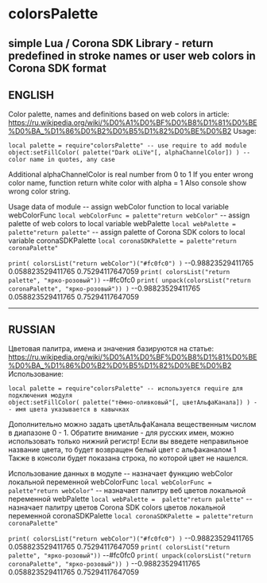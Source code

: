# colorsPalette
simple Lua / Corona SDK Library - return predefined in stroke names or user web colors in Corona SDK format
----------------------------------------------------------------------------------------------------
ENGLISH
----------------------------------------------------------------------------------------------------
Color palette, names and definitions based on web colors in article:
https://ru.wikipedia.org/wiki/%D0%A1%D0%BF%D0%B8%D1%81%D0%BE%D0%BA_%D1%86%D0%B2%D0%B5%D1%82%D0%BE%D0%B2
Usage:
```
local palette = require"colorsPalette" -- use require to add module
object:setFillColor( palette("Dark oLiVe"[, alphaChannelColor]) ) -- color name in quotes, any case
```
Additional alphaChannelColor is real number from 0 to 1
If you enter wrong color name, function return white color with alpha = 1
Also console show wrong color string.

Usage data of module
-- assign webColor function to local variable webColorFunc
```local webColorFunc = palette"return webColor"```
-- assign palette of web colors to local variable webPalette
```local webPalette =  palette"return palette"```
-- assign palette of Corona SDK colors  to local variable coronaSDKPalette
```local coronaSDKPalette = palette"return coronaPalette"```

```print( colorsList("return webColor")("#fc0fc0") )```
--0.98823529411765	0.058823529411765	0.75294117647059
```print( colorsList("return palette", "ярко-розовый"))```
--#fc0fc0
```print( unpack(colorsList("return coronaPalette", "ярко-розовый")) )```
--0.98823529411765	0.058823529411765	0.75294117647059


----------------------------------------------------------------------------------------------------
RUSSIAN
----------------------------------------------------------------------------------------------------
Цветовая палитра, имена и значения базируются на статье:
https://ru.wikipedia.org/wiki/%D0%A1%D0%BF%D0%B8%D1%81%D0%BE%D0%BA_%D1%86%D0%B2%D0%B5%D1%82%D0%BE%D0%B2
Использование:
```
local palette = require"colorsPalette" -- используется require для подключения модуля
object:setFillColor( palette("тёмно-оливковый"[, цветАльфаКанала]) ) -- имя цвета указывается в кавычках
```
Дополнительно можно задать цветАльфаКанала вещественным числом в диапазоне 0 - 1.
Обратите внимание - для русских имен, можно использовать только нижний регистр!
Если вы введете неправильное название цвета, то будет возвращен белый цвет с альфаканалом 1
Также в консоли будет показана строка, по которой цвет не нашелся.

Использование данных в модуле
-- назначает функцию webColor локальной переменной webColorFunc
```local webColorFunc = palette"return webColor"```
-- назначает палитру веб цветов локальной переменной webPalette
```local webPalette =  palette"return palette"```
-- назначает палитру цветов Corona SDK colors цветов локальной переменной coronaSDKPalette
```local coronaSDKPalette = palette"return coronaPalette"```

```print( colorsList("return webColor")("#fc0fc0") )```
--0.98823529411765	0.058823529411765	0.75294117647059
```print( colorsList("return palette", "ярко-розовый"))```
--#fc0fc0
```print( unpack(colorsList("return coronaPalette", "ярко-розовый")) )```
--0.98823529411765	0.058823529411765	0.75294117647059
